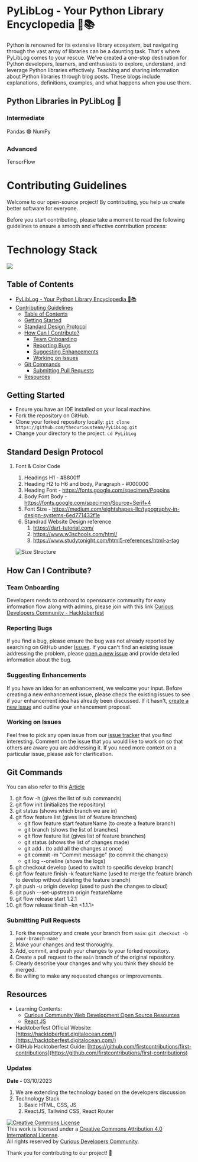 # PyLibLog - Your Python Library Encyclopedia 🐍📚
Python is renowned for its extensive library ecosystem, but navigating through the vast array of libraries can be a daunting task. That's where PyLibLog comes to your rescue. We've created a one-stop destination for Python developers, learners, and enthusiasts to explore, understand, and leverage Python libraries effectively.
Teaching and sharing information about Python libraries through blog posts. These blogs include explanations, definitions, examples, and what happens when you use them.
</br>

## Python Libraries in PyLibLog 🐍

### Intermediate
Pandas 🟢 NumPy 

### Advanced
TensorFlow

# Contributing Guidelines

Welcome to our open-source project! By contributing, you help us create better software for everyone.

Before you start contributing, please take a moment to read the following guidelines to ensure a smooth and effective contribution process:

<h1 align = "left"> Technology Stack </h1>
<p align="left">
  <a href="https://skillicons.dev">
    <img src="https://skillicons.dev/icons?i=git,html,css,react" />
  </a>
</p>

## Table of Contents

- [PyLibLog - Your Python Library Encyclopedia 🐍📚](#pyliblog---your-python-library-encyclopedia-)
- [Contributing Guidelines](#contributing-guidelines)
  - [Table of Contents](#table-of-contents)
  - [Getting Started](#getting-started)
  - [Standard Design Protocol](#standard-design-protocol)
  - [How Can I Contribute?](#how-can-i-contribute)
    - [Team Onboarding](#team-onboarding)
    - [Reporting Bugs](#reporting-bugs)
    - [Suggesting Enhancements](#suggesting-enhancements)
    - [Working on Issues](#working-on-issues)
  - [Git Commands](#git-commands)
    - [Submitting Pull Requests](#submitting-pull-requests)
  - [Resources](#resources)

## Getting Started

- Ensure you have an IDE installed on your local machine.
- Fork the repository on GitHub.
- Clone your forked repository locally: `git clone https://github.com/thecuriousteam/PyLibLog.git`
- Change your directory to the project: `cd PyLibLog`


## Standard Design Protocol
1. Font & Color Code
   1. Headings H1 - #8800ff
   2. Heading H2 to H6 and body, Paragraph - #000000
   3. Heading Font - https://fonts.google.com/specimen/Poppins
   4. Body Font Body -  https://fonts.google.com/specimen/Source+Serif+4
   5. Font Size - https://medium.com/eightshapes-llc/typography-in-design-systems-6ed771432f1e
   6. Standrad Website Design reference
      1. https://dart-tutorial.com/
      2. https://www.w3schools.com/html/
      3. https://www.studytonight.com/html5-references/html-a-tag

    ![Size Structure ](https://miro.medium.com/v2/resize:fit:828/format:webp/1*2av-i7NsHMvkhkyElFHQxg.png)

## How Can I Contribute?

### Team Onboarding
Developers needs to onboard to opensource community for easy information flow along with admins, please join with this link  [Curious Developers Community - Hacktoberfest ](https://chat.whatsapp.com/HNu3VaLPK3z3yt3JFUs7D7)</br>

### Reporting Bugs

If you find a bug, please ensure the bug was not already reported by searching on GitHub under [Issues](https://github.com/thecuriousteam/PyLibLog/issues). If you can't find an existing issue addressing the problem, please [open a new issue](https://github.com/thecuriousteam/PyLibLog/issues/new) and provide detailed information about the bug.

### Suggesting Enhancements

If you have an idea for an enhancement, we welcome your input. Before creating a new enhancement issue, please check the existing issues to see if your enhancement idea has already been discussed. If it hasn't, [create a new issue](https://github.com/thecuriousteam/PyLibLog/issues/new) and outline your enhancement proposal.

### Working on Issues

Feel free to pick any open issue from our [issue tracker](https://github.com/thecuriousteam/PyLibLog/issues) that you find interesting. Comment on the issue that you would like to work on so that others are aware you are addressing it. If you need more context on a particular issue, please ask for clarification.

## Git Commands
You can also refer to this [Article](https://www.atlassian.com/git/tutorials/comparing-workflows/gitflow-workflow) 

1. git flow -h (gives the list of sub commands)
2. git flow init (initializes the repository)
3. git status (shows which branch we are in)
4. git flow feature list (gives list of feature branches)
   - git flow feature start featureName (to create a feature branch)
   -  git branch (shows the list of branches)
   - git flow feature list (gives list of feature branches)
   -  git status (shows the list of changes made)
   - git add . (to add all the changes at once)
   - git commit -m "Commit message" (to commit the changes)
   -  git log --oneline (shows the logs)
5.  git checkout develop (used to switch to specific develop branch)
6.  git flow feature finish -k featureName (used to merge the feature branch to develop without deleting the feature branch)
7.  git push -u origin develop (used to push the changes to cloud)
8.  git push --set-upstream origin featureName
9.  git flow release start 1.2.1
10. git flow release finish –kn <1.1.1>

### Submitting Pull Requests

1. Fork the repository and create your branch from `main`: `git checkout -b your-branch-name`
2. Make your changes and test thoroughly.
3. Add, commit, and push your changes to your forked repository.
4. Create a pull request to the `main` branch of the original repository.
5. Clearly describe your changes and why you think they should be merged.
6. Be willing to make any requested changes or improvements.

## Resources
- Learning Contents:
  - [Curious Community Web Development Open Source Resources](https://drive.google.com/drive/folders/1K3FKSM3hu5IS3gOv0aFtQ4wEwStKhoXQ?usp=sharing)
  - [React JS](https://drive.google.com/drive/folders/1G0TJMZ4P-UAiwSG0ijgkND-gkEOB95-I?usp=drive_link)
- Hacktoberfest Official Website: [https://hacktoberfest.digitalocean.com/](https://hacktoberfest.digitalocean.com/)</br>
- GitHub Hacktoberfest Guide: [https://github.com/firstcontributions/first-contributions](https://github.com/firstcontributions/first-contributions)</br>

### Updates
**Date -** 03/10/2023
1. We are extending the technology based on the developers discussion
2. Technology Stack
   1. Basic HTML, CSS, JS
   2. ReactJS, Tailwind CSS, React Router

<a rel="license" href="http://creativecommons.org/licenses/by/4.0/"><img alt="Creative Commons License" style="border-width:0" src="https://i.creativecommons.org/l/by/4.0/80x15.png" />
</a><br />This work is licensed under a <a rel="license" href="http://creativecommons.org/licenses/by/4.0/">Creative Commons Attribution 4.0 International License</a>.
</br>
All rights reserved by <a rel="license" href="https://curiousdevelopers.in/">Curious Developers Community</a>.

Thank you for contributing to our project! 🚀


